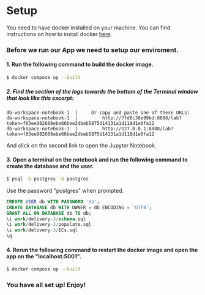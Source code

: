 # Setup

You need to have docker installed on your machine. You can find instructions on how to install docker [here](https://docs.docker.com/get-docker/).

### Before we run our App we need to setup our enviroment.

#### 1. Run the following command to build the docker image.

```bash
$ docker compose up --build
```  

##### 2. Find the section of the logs towards the bottom of the Terminal window that look like this excerpt:

```log
db-workspace-notebook-1  |     Or copy and paste one of these URLs:
db-workspace-notebook-1  |         http://7fd8c38e99bd:8888/lab?token=f83ee982668ebe66bee2dbeb5875d14131a1d118d1e0fa12
db-workspace-notebook-1  |         http://127.0.0.1:8888/lab?token=f83ee982668ebe66bee2dbeb5875d14131a1d118d1e0fa12
```

And click on the second link to open the Jupyter Notebook.  


#### 3. Open a terminal on the notebook and run the following command to create the database and the user.

```bash
$ psql -h postgres -U postgres
```

Use the password "postgres" when prompted.

```sql
CREATE USER db WITH PASSWORD 'db';
CREATE DATABASE db WITH OWNER = db ENCODING = 'UTF8';
GRANT ALL ON DATABASE db TO db;
\i work/delivery-3/schema.sql
\i work/delivery-3/populate.sql
\i work/delivery-3/ICs.sql
\q
```  


#### 4. Rerun the following command to restart the docker image and open the app on the "localhost:5001".

```bash
$ docker compose up --build
``` 


### You have all set up! Enjoy!
